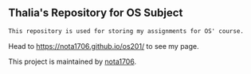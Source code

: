 ## Thalia's Repository for OS Subject

```markdown
This repository is used for storing my assignments for OS' course.
```
Head to https://nota1706.github.io/os201/ to see my page.

This project is maintained by [nota1706](https://guides.github.com/features/mastering-markdown/).
